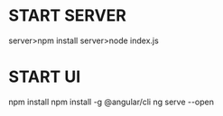 # START SERVER
server>npm install
server>node index.js


# START UI
npm install
npm install -g @angular/cli
ng serve --open